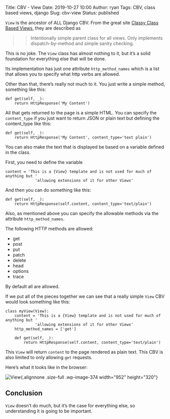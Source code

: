 Title: CBV - View
Date: 2019-10-27 10:00
Author: ryan
Tags: CBV, class based views, django
Slug: cbv-view
Status: published

`View` is the ancestor of ALL Django CBV. From the great site [Classy Class Based Views](http://ccbv.co.uk), they are described as

> > Intentionally simple parent class for all views. Only implements dispatch-by-method and simple sanity checking.

This is no joke. The `View` class has almost nothing to it, but it’s a solid foundation for everything else that will be done.

Its implementation has just one attribute `http_method_names` which is a list that allows you to specify what http verbs are allowed.

Other than that, there’s really not much to it. You just write a simple method, something like this:

    def get(self, _):
        return HttpResponse('My Content')

All that gets returned to the page is a simple HTML. You can specify the `content_type` if you just want to return JSON or plain text but defining the content_type like this:

    def get(self, _):
        return HttpResponse('My Content', content_type='text plain')

You can also make the text that is displayed be based on a variable defined in the class.

First, you need to define the variable

    content = 'This is a {View} template and is not used for much of anything but '
                 'allowing extensions of it for other Views'

And then you can do something like this:

    def get(self, _):
        return HttpResponse(self.content, content_type='text/plain')

Also, as mentioned above you can specify the allowable methods via the attribute `http_method_names`.

The following HTTP methods are allowed:

-   get
-   post
-   put
-   patch
-   delete
-   head
-   options
-   trace

By default all are allowed.

If we put all of the pieces together we can see that a really simple `View` CBV would look something like this:

    class myView(View):
        content = 'This is a {View} template and is not used for much of anything but '
                 'allowing extensions of it for other Views'
        http_method_names = ['get']

        def get(self, _):
            return HttpResponse(self.content, content_type='text/plain')

This `View` will return `content` to the page rendered as plain text. This CBV is also limited to only allowing `get` requests.

Here’s what it looks like in the browser:

![View](/images/uploads/2019/10/F817D382-9A10-45C6-B30A-D66AAD942F80_4_5005_c.jpeg){.alignnone .size-full .wp-image-374 width="952" height="320"}

## Conclusion

`View` doesn’t do much, but it’s the case for everything else, so understanding it is going to be important.
